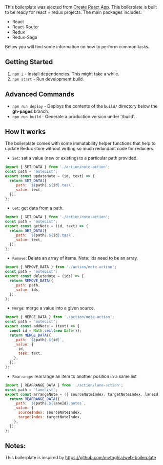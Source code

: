 This boilerplate was ejected from [Create React App](https://github.com/facebookincubator/create-react-app).
This boilerplate is built to be ready for react + redux projects.
The main packages includes:
- React
- React-Router
- Redux
- Redux-Saga

Below you will find some information on how to perform common tasks.<br>


## Getting Started

1. `npm i` - Install dependencies. This might take a while.
2. `npm start` - Run development build.

## Advanced Commands

* `npm run deploy` - Deploys the contents of the `build/` directory below the **gh-pages** branch.
* `npm run build` - Generate a production version under '/build'.

## How it works

The boilerplate comes with some immutability helper functions that help to update Redux store without writing so much redundant code for reducers.
 
* `Set`: set a value (new or existing) to a particular path provided.
```javascript
import { SET_DATA } from './action/note-action';
const path = 'noteList';
export const updateNote = (id, text) => {
  return SET_DATA({
    _path: `${path}.${id}.task`,
    _value: text,
  });
};
```
* `Get`: get data from a path.

```javascript
import { GET_DATA } from './action/note-action';
const path = 'noteList';
export const getNote = (id, text) => {
  return GET_DATA({
    _path: `${path}.${id}.task`,
    _value: text,
  });
};
```
* `Remove`: Delete an array of items. Note: ids need to be an array.
```javascript
import { REMOVE_DATA } from './action/note-action';
const path = 'noteList';
export const deleteNote = (ids) => {
  return REMOVE_DATA({
    _path: path,
    _value: ids,
  });
};
```
* `Merge`: merge a value into a given source.
```javascript
import { MERGE_DATA } from './action/note-action';
const path = 'noteList';
export const addNote = (text) => {
  const id = Math.ceil(new Date());
  return MERGE_DATA({
    _path: `${path}.${id}`,
    _value: {
      id,
      task: text,
    },
  });
};
```

* `Rearrange`: rearrange an item to another position in a same list
```javascript
import { REARRANGE_DATA } from './action/lane-action';
const path = 'laneList';
export const arrangeNote = ({ sourceNoteIndex, targetNoteIndex, laneId }) => {
  return REARRANGE_DATA({
    _path: `${path}.${laneId}.notes`,
    _value: {
      sourceIndex: sourceNoteIndex,
      targetIndex: targetNoteIndex,
    },
  });
};
```

## Notes:
This boilerplate is inspired by https://github.com/mvtnghia/web-boilerplate

